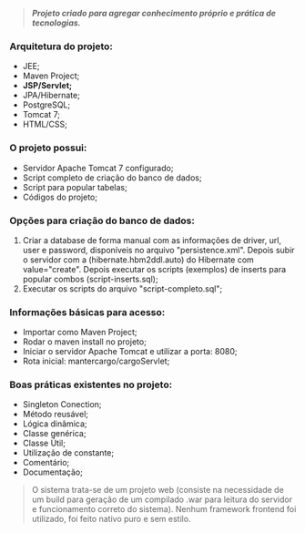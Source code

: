 > **_Projeto criado para agregar conhecimento próprio e prática de tecnologias._**

### Arquitetura do projeto:
* JEE;
* Maven Project;
* **JSP/Servlet;**
* JPA/Hibernate;
* PostgreSQL;
* Tomcat 7;
* HTML/CSS;

### O projeto possui:
* Servidor Apache Tomcat 7 configurado;
* Script completo de criação do banco de dados;
* Script para popular tabelas;
* Códigos do projeto;

### Opções para criação do banco de dados:
1. Criar a database de forma manual com as informações de driver, url, user e password, disponíveis no arquivo "persistence.xml". Depois subir o servidor com a <property> (hibernate.hbm2ddl.auto) do Hibernate com value="create". Depois executar os scripts (exemplos) de inserts para popular combos (script-inserts.sql);
2. Executar os scripts do arquivo "script-completo.sql";

### Informações básicas para acesso:
* Importar como Maven Project;
* Rodar o maven install no projeto;
* Iniciar o servidor Apache Tomcat e utilizar a porta: 8080;
* Rota inicial: mantercargo/cargoServlet;

### Boas práticas existentes no projeto:
* Singleton Conection;
* Método reusável;
* Lógica dinâmica;
* Classe genérica;
* Classe Útil;
* Utilização de constante;
* Comentário;
* Documentação;

> O sistema trata-se de um projeto web (consiste na necessidade de um build para geração de um compilado .war para leitura do servidor e funcionamento correto do sistema). Nenhum framework frontend foi utilizado, foi feito nativo puro e sem estilo.
